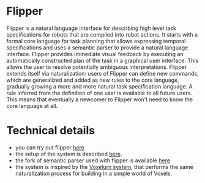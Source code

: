 # Flipper 

Flipper is a natural language interface for describing high level
task specifications for robots that are compiled into robot actions. It
starts with a formal core language for task planning that allows expressing
temporal specifications and uses a semantic parser to provide a natural
language interface. Flipper provides immediate visual feedback by executing an
automatically constructed plan of the task in a graphical user interface. This
allows the user to resolve potentially ambiguous interpretations. Flipper
extends itself via naturalization: users of Flipper can define new commands,
which are generalized and added as new rules to the core language, gradually
growing a more and more natural task specification language. A rule inferred from the definition of one user is available to all future users. This means that 
eventually a newcomer to Flipper won't need to know the core language at all.  


# Technical details
 - you can try out flipper [here](http://flipper.mpi-sws.org/#/about)
 - the setup of the system is described [here](/voxelurn).
 - the fork of semantic parser used with flipper is available [here](https://github.com/mpi-sws-rse/sempre-interactive-flipper)
 - the system is inspired by the [Voxelurn system](https://github.com/sidaw/shrdlurn/blob/master/Voxelurn.md), that performs the same naturalization process for building in a simple world of Voxels.

